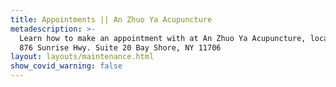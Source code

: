 ```yaml
---
title: Appointments || An Zhuo Ya Acupuncture
metadescription: >-
  Learn how to make an appointment with at An Zhuo Ya Acupuncture, located at
  876 Sunrise Hwy. Suite 20 Bay Shore, NY 11706
layout: layouts/maintenance.html
show_covid_warning: false
---
```

